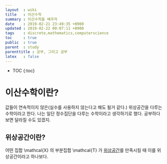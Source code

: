 ```yaml
---
layout  : wiki
title   : 이산수학
summary : 이산수학을 배우자
date    : 2019-02-21 23:49:35 +0900
updated : 2019-02-22 00:07:11 +0900
tags    : discrete,mathematics,computerscience
toc     : true
public  : true
parent  : study
parenttitle : 공부, 그리고 공부
latex   : false
---
```

* TOC
{:toc}

# 이산수학이란?
값들이 연속적이지 않은(실수를 사용하지 않는다고 해도 될거 같다.) 위상공간을 다루는 수학이라고 한다. 나는 일단 정수집단을 다루는 수학이라고 생각하기로 했다. 공부하다보면 달라질 수도 있겠지.
## 위상공간이란?
어떤 집합 \mathcal{X} 의 부분집합 \mathcal{T} 가 [위상공간](https://namu.wiki/w/위상%20공간#toc)를 만족시킬 때 이를 위상공간이라고 하나보다.

